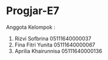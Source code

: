 # Progjar-E7

Anggota Kelompok :
1. Rizvi Sofbrina         05111640000037
2. Fina Fitri Yunita      05111640000067
3. Aprilia Khairunnisa    05111640000136
